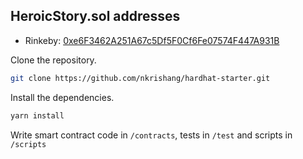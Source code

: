 ## HeroicStory.sol addresses

- Rinkeby: [0xe6F3462A251A67c5Df5F0Cf6Fe07574F447A931B](https://rinkeby.etherscan.io/address/0xe6F3462A251A67c5Df5F0Cf6Fe07574F447A931B#code)

Clone the repository.

```bash
git clone https://github.com/nkrishang/hardhat-starter.git
```

Install the dependencies. 

```bash
yarn install
```

Write smart contract code in `/contracts`, tests in `/test` and scripts in `/scripts`
